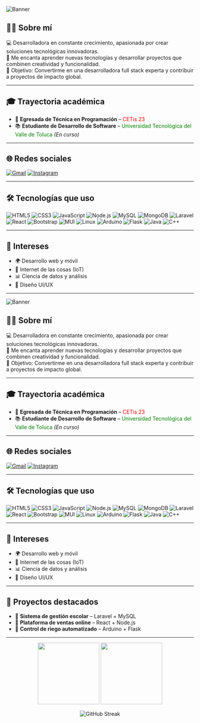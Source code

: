 <!-- Banner -->
![Banner](https://res.cloudinary.com/dobxyacku/image/upload/v1755056748/Verde_Ne%C3%B3n_Futurista_Banner_para_Twitch_ipbnw2.png)

## 👩‍💻 Sobre mí
💻 Desarrolladora en constante crecimiento, apasionada por crear soluciones tecnológicas innovadoras.  
🚀 Me encanta aprender nuevas tecnologías y desarrollar proyectos que combinen creatividad y funcionalidad.  
🎯 Objetivo: Convertirme en una desarrolladora full stack experta y contribuir a proyectos de impacto global.  

---

## 🎓 Trayectoria académica
- 📌 **Egresada de Técnica en Programación** – <span style="color:red">CETis 23</span>  
- 📚 **Estudiante de Desarrollo de Software** – <span style="color:green">Universidad Tecnológica del Valle de Toluca</span> *(En curso)*  

---

## 🌐 Redes sociales
[![Gmail](https://img.shields.io/badge/Gmail-D14836?logo=gmail&logoColor=white)](mailto:al222310475@gmail.com)
[![Instagram](https://img.shields.io/badge/Instagram-E4405F?logo=instagram&logoColor=white)](https://www.instagram.com/fernanda.osorioagustin/)

---

## 🛠 Tecnologías que uso
![HTML5](https://img.shields.io/badge/HTML5-E34F26?logo=html5&logoColor=white)
![CSS3](https://img.shields.io/badge/CSS3-1572B6?logo=css3&logoColor=white)
![JavaScript](https://img.shields.io/badge/JavaScript-F7DF1E?logo=javascript&logoColor=black)
![Node.js](https://img.shields.io/badge/Node.js-6DA55F?logo=node.js&logoColor=white)
![MySQL](https://img.shields.io/badge/MySQL-005C84?logo=mysql&logoColor=white)
![MongoDB](https://img.shields.io/badge/MongoDB-4EA94B?logo=mongodb&logoColor=white)
![Laravel](https://img.shields.io/badge/Laravel-FF2D20?logo=laravel&logoColor=white)
![React](https://img.shields.io/badge/React-20232A?logo=react&logoColor=61DAFB)
![Bootstrap](https://img.shields.io/badge/Bootstrap-7952B3?logo=bootstrap&logoColor=white)
![MUI](https://img.shields.io/badge/MUI-007FFF?logo=mui&logoColor=white)
![Linux](https://img.shields.io/badge/Linux-FCC624?logo=linux&logoColor=black)
![Arduino](https://img.shields.io/badge/Arduino-00979D?logo=arduino&logoColor=white)
![Flask](https://img.shields.io/badge/Flask-000000?logo=flask&logoColor=white)
![Java](https://img.shields.io/badge/Java-ED8B00?logo=java&logoColor=white)
![C++](https://img.shields.io/badge/C++-00599C?logo=c%2b%2b&logoColor=white)

---

## 📌 Intereses
- 🌍 Desarrollo web y móvil  
- 🤖 Internet de las cosas (IoT)  
- 📊 Ciencia de datos y análisis  
- 🎨 Diseño UI/UX  

---
<!-- Banner -->
![Banner](https://res.cloudinary.com/dobxyacku/image/upload/v1755056748/Verde_Ne%C3%B3n_Futurista_Banner_para_Twitch_ipbnw2.png)

## 👩‍💻 Sobre mí
💻 Desarrolladora en constante crecimiento, apasionada por crear soluciones tecnológicas innovadoras.  
🚀 Me encanta aprender nuevas tecnologías y desarrollar proyectos que combinen creatividad y funcionalidad.  
🎯 Objetivo: Convertirme en una desarrolladora full stack experta y contribuir a proyectos de impacto global.  

---

## 🎓 Trayectoria académica
- 📌 **Egresada de Técnica en Programación** – <span style="color:red">CETis 23</span>  
- 📚 **Estudiante de Desarrollo de Software** – <span style="color:green">Universidad Tecnológica del Valle de Toluca</span> *(En curso)*  

---

## 🌐 Redes sociales
[![Gmail](https://img.shields.io/badge/Gmail-D14836?logo=gmail&logoColor=white)](mailto:al222310475@gmail.com)
[![Instagram](https://img.shields.io/badge/Instagram-E4405F?logo=instagram&logoColor=white)](https://www.instagram.com/fernanda.osorioagustin/)

---

## 🛠 Tecnologías que uso
![HTML5](https://img.shields.io/badge/HTML5-E34F26?logo=html5&logoColor=white)
![CSS3](https://img.shields.io/badge/CSS3-1572B6?logo=css3&logoColor=white)
![JavaScript](https://img.shields.io/badge/JavaScript-F7DF1E?logo=javascript&logoColor=black)
![Node.js](https://img.shields.io/badge/Node.js-6DA55F?logo=node.js&logoColor=white)
![MySQL](https://img.shields.io/badge/MySQL-005C84?logo=mysql&logoColor=white)
![MongoDB](https://img.shields.io/badge/MongoDB-4EA94B?logo=mongodb&logoColor=white)
![Laravel](https://img.shields.io/badge/Laravel-FF2D20?logo=laravel&logoColor=white)
![React](https://img.shields.io/badge/React-20232A?logo=react&logoColor=61DAFB)
![Bootstrap](https://img.shields.io/badge/Bootstrap-7952B3?logo=bootstrap&logoColor=white)
![MUI](https://img.shields.io/badge/MUI-007FFF?logo=mui&logoColor=white)
![Linux](https://img.shields.io/badge/Linux-FCC624?logo=linux&logoColor=black)
![Arduino](https://img.shields.io/badge/Arduino-00979D?logo=arduino&logoColor=white)
![Flask](https://img.shields.io/badge/Flask-000000?logo=flask&logoColor=white)
![Java](https://img.shields.io/badge/Java-ED8B00?logo=java&logoColor=white)
![C++](https://img.shields.io/badge/C++-00599C?logo=c%2b%2b&logoColor=white)

---

## 📌 Intereses
- 🌍 Desarrollo web y móvil  
- 🤖 Internet de las cosas (IoT)  
- 📊 Ciencia de datos y análisis  
- 🎨 Diseño UI/UX  

---

## 🚀 Proyectos destacados
- 🔹 **Sistema de gestión escolar** – Laravel + MySQL  
- 🔹 **Plataforma de ventas online** – React + Node.js  
- 🔹 **Control de riego automatizado** – Arduino + Flask  

---
<!-- Estadísticas y Lenguajes -->
<p align="center">
  <img src="https://github-readme-stats.vercel.app/api?username=fernandaAgustin&show_icons=true&theme=tokyonight" height="165">
  <img src="https://github-readme-stats.vercel.app/api/top-langs/?username=fernandaAgustin&layout=compact&theme=tokyonight" height="165">
</p>

<!-- Racha -->
<p align="center">
  <img src="https://streak-stats.demolab.com?user=fernandaAgustin&theme=tokyonight&hide_border=false" alt="GitHub Streak" />
</p>

